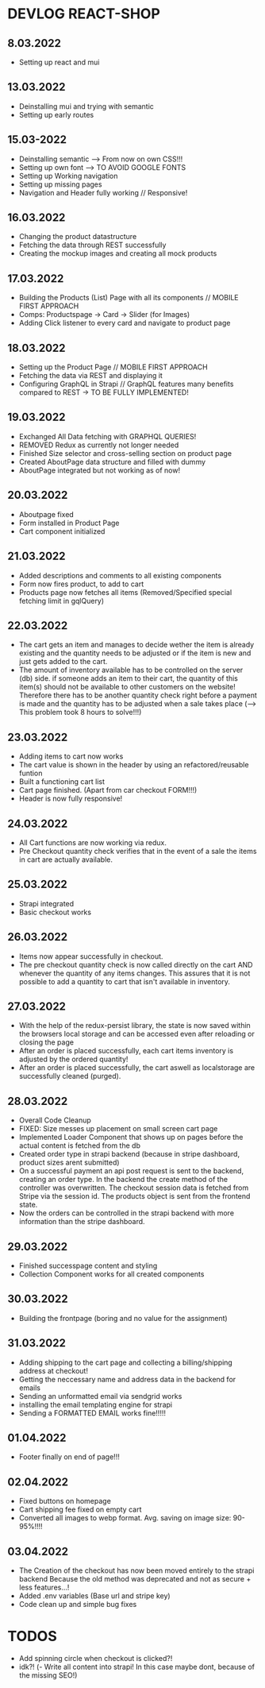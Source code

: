 # DEVLOG REACT-SHOP

## 8.03.2022
- Setting up react and mui

## 13.03.2022
- Deinstalling mui and trying with semantic
- Setting up early routes

## 15.03-2022
- Deinstalling semantic --> From now on own CSS!!!
- Setting up own font --> TO AVOID GOOGLE FONTS
- Setting up Working navigation
- Setting up missing pages
- Navigation and Header fully working // Responsive!

## 16.03.2022
- Changing the product datastructure
- Fetching the data through REST successfully
- Creating the mockup images and creating all mock products

## 17.03.2022
- Building the Products (List) Page with all its components // MOBILE FIRST APPROACH
- Comps: Productspage -> Card -> Slider (for Images)
- Adding Click listener to every card and navigate to product page

## 18.03.2022
- Setting up the Product Page // MOBILE FIRST APPROACH
- Fetching the data via REST and displaying it
- Configuring GraphQL in Strapi // GraphQL features many benefits compared to REST -> TO BE FULLY IMPLEMENTED!

## 19.03.2022
- Exchanged All Data fetching with GRAPHQL QUERIES!
- REMOVED Redux as currently not longer needed
- Finished Size selector and cross-selling section on product page
- Created AboutPage data structure and filled with dummy
- AboutPage integrated but not working as of now!

## 20.03.2022
- Aboutpage fixed
- Form installed in Product Page
- Cart component initialized

## 21.03.2022
- Added descriptions and comments to all existing components
- Form now fires product, to add to cart
- Products page now fetches all items (Removed/Specified special fetching limit in gqlQuery)

## 22.03.2022
- The cart gets an item and manages to decide wether the item is already existing and the
quantity needs to be adjusted or if the item is new and just gets added to the cart.
- The amount of inventory available has to be controlled on the server (db) side. if someone adds an item to
their cart, the quantity of this item(s) should not be available to other customers on the website!
Therefore there has to be another quantity check right before a payment is made and the quantity has to be adjusted
when a sale takes place (--> This problem took 8 hours to solve!!!)

## 23.03.2022
- Adding items to cart now works
- The cart value is shown in the header by using an refactored/reusable funtion
- Built a functioning cart list
- Cart page finished. (Apart from car checkout FORM!!!)
- Header is now fully responsive!

## 24.03.2022
- All Cart functions are now working via redux.
- Pre Checkout quantity check verifies that in the event of a sale the items in cart are actually available.

## 25.03.2022
- Strapi integrated
- Basic checkout works

## 26.03.2022
- Items now appear successfully in checkout.
- The pre checkout quantity check is now called directly on the cart AND whenever the quantity of any items changes.
This assures that it is not possible to add a quantity to cart that isn't available in inventory.

## 27.03.2022
- With the help of the redux-persist library, the state
is now saved within the browsers local storage and can be accessed even after reloading or closing the page
- After an order is placed successfully, each cart items inventory is adjusted by the ordered quantity!
- After an order is placed successfully, the cart aswell as localstorage are successfully cleaned (purged).

## 28.03.2022
- Overall Code Cleanup
- FIXED: Size messes up placement on small screen cart page
- Implemented Loader Component that shows up on pages before the actual content is fetched from the db
- Created order type in strapi backend (because in stripe dashboard, product sizes arent submitted)
- On a successful payment an api post request is sent to the backend, creating an order type.
In the backend the create method of the controller was overwritten. The checkout session data is fetched from
Stripe via the session id. The products object is sent from the frontend state.
- Now the orders can be controlled in the strapi backend with more information than the stripe dashboard.

## 29.03.2022
- Finished successpage content and styling
- Collection Component works for all created components

## 30.03.2022
- Building the frontpage (boring and no value for the assignment)

## 31.03.2022
- Adding shipping to the cart page and collecting a billing/shipping address
at checkout!
- Getting the neccessary name and address data in the backend for emails
- Sending an unformatted email via sendgrid works
- installing the email templating engine for strapi
- Sending a FORMATTED EMAIL works fine!!!!!

## 01.04.2022
- Footer finally on end of page!!!

## 02.04.2022
- Fixed buttons on homepage
- Cart shipping fee fixed on empty cart
- Converted all images to webp format. Avg. saving on image size: 90-95%!!!!

## 03.04.2022
- The Creation of the checkout has now been moved entirely to the strapi backend
Because the old method was deprecated and not as secure + less features...!
- Added .env variables (Base url and stripe key)
- Code clean up and simple bug fixes

# TODOS
- Add spinning circle when checkout is clicked?!
- idk?!
(- Write all content into strapi! In this case maybe dont,
because of the missing SEO!)